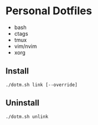 # Personal Dotfiles

* bash
* ctags
* tmux
* vim/nvim
* xorg

## Install
```
./dotm.sh link [--override]
```

## Uninstall
```
./dotm.sh unlink
```
